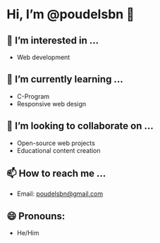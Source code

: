 # Hi, I’m @poudelsbn 👋

## 👀 I’m interested in ...
- Web development

## 🌱 I’m currently learning ...
- C-Program
- Responsive web design

## 💞️ I’m looking to collaborate on ...
- Open-source web projects
- Educational content creation

## 📫 How to reach me ...
- Email: poudelsbn@gmail.com

## 😄 Pronouns:
- He/Him

<!---
poudelsbn/poudelsbn is a ✨ special ✨ repository because its `README.md` (this file) appears on your GitHub profile.
You can click the Preview link to take a look at your changes.
--->
